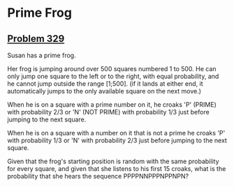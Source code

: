 # Prime Frog
## [Problem 329](https://projecteuler.net/problem=329)
Susan has a prime frog.

Her frog is jumping around over 500 squares numbered 1 to 500.
He can only jump one square to the left or to the right, with equal probability, and he cannot jump outside the range [1;500].
(if it lands at either end, it automatically jumps to the only available square on the next move.)




When he is on a square with a prime number on it, he croaks 'P' (PRIME) with probability 2/3 or 'N' (NOT PRIME) with probability 1/3 just before jumping to the next square.

When he is on a square with a number on it that is not a prime he croaks 'P' with probability 1/3 or 'N' with probability 2/3 just before jumping to the next square.



Given that the frog's starting position is random with the same probability for every square, and given that she listens to his first 15 croaks, what is the probability that she hears the sequence PPPPNNPPPNPPNPN?

